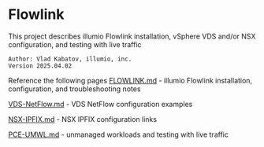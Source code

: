 # Flowlink
This project describes illumio Flowlink installation, vSphere VDS and/or NSX configuration, and testing with live traffic 
 ```
 Author: Vlad Kabatov, illumio, inc.
 Version 2025.04.02
```
Reference the following pages
[FLOWLINK.md](/FLOWLINK.md) - illumio Flowlink installation, configuration, and troubleshooting notes

[VDS-NetFlow.md](/VDS-NetFlow.md) - VDS NetFlow configuration examples

[NSX-IPFIX.md](/NSX-IPFIX.md) - NSX IPFIX configuration links

[PCE-UMWL.md](/PCE-UMWL.md) - unmanaged workloads and testing with live traffic

